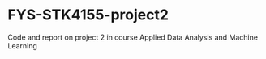 # FYS-STK4155-project2
Code and report on project 2 in course Applied Data Analysis and Machine Learning
